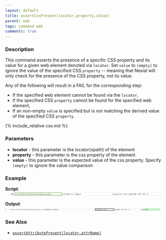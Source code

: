 ```yaml
---
layout: default
title: assertCssPresent(locator,property,value)
parent: web
tags: command web
comments: true
---
```


### Description
This command asserts the presence of a specific CSS property and its value for a given web element denoted via `locator`.
Set `value` to `(empty)` to ignore the value of the specified CSS `property` -- meaning that Nexial will only check
for the presence of the CSS property, not its value.

Any of the following will result in a FAIL for the corresponding step:
- If the specified web element cannot be found via the `locator`,
- If the specified CSS `property` cannot be found for the specified web element,
- If an non-empty `value` is specified but is not matching the derived value of the specified CSS `property`.

{% include_relative css.md %}


### Parameters
- **locator** - this parameter is the locator(xpath) of the element
- **property** - this parameter is the css property of the element
- **value** - this parameter is the expected value of the css property. Specify `(empty)` to ignore the value comparison


### Example
**Script**:<br/>
![](image/assertCssPresent_01.png)

**Output**:<br/>
![](image/assertCssPresent_02.png)


### See Also
- [`assertAttributePresent(locator,attrName)`](assertAttributePresent(locator,attrName).html)
